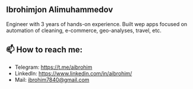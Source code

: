 ## Ibrohimjon Alimuhammedov
Engineer with 3 years of hands-on experience. Built wep apps focused on automation of cleaning, e-commerce, geo-analyses, travel, etc.

## 📫 How to reach me:
* Telegram: https://t.me/aibrohim
* LinkedIn: https://www.linkedin.com/in/aibrohim/
* Mail: ibrohim7840@gmail.com
<!--
**aibrohim/aibrohim** is a ✨ _special_ ✨ repository because its `README.md` (this file) appears on your GitHub profile.

Here are some ideas to get you started:

- 🔭 I’m currently working on ...
- 🌱 I’m currently learning ...
- 👯 I’m looking to collaborate on ...
- 🤔 I’m looking for help with ...
- 💬 Ask me about ...
- 📫 How to reach me: ...
- 😄 Pronouns: ...
- ⚡ Fun fact: ...
-->
